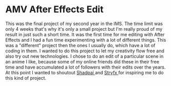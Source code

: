 # AMV After Effects Edit

This was the final project of my second year in the IMS. The time limit was only 4 weeks that's why it's only a small project but I'm really proud of my result in just such a short time. It was the first time for me editing with After Effects and I had a fun time experimenting with a lot of different things. This was a "different" project then the ones I usually do, which have a lot of coding in them. I wanted to do this project to let my creativity flow free and also try out new technologies. I chose to do an edit of a particular scene in an anime I like, because some of my online friends did these in their free time and have accumulated a lot of followers with their edits over the years.
At this point I wanted to shoutout <a href="https://www.instagram.com/shadpai/"> Shadpai </a> and <a href="https://www.instagram.com/stryfx/">Stryfx </a> for inspiring me to do this kind of project.
